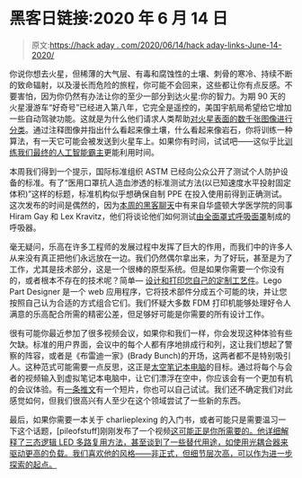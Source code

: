 # 黑客日链接:2020 年 6 月 14 日

> 原文:[https://hack aday . com/2020/06/14/hack aday-links-June-14-2020/](https://hackaday.com/2020/06/14/hackaday-links-june-14-2020/)

你说你想去火星，但稀薄的大气层、有毒和腐蚀性的土壤、刺骨的寒冷、持续不断的致命辐射，以及漫长而危险的旅程，你可能不会回来，这些都让你有点反感。不要害怕，因为你仍然有办法让你的至少一部分到达火星:你的智力。为期 90 天的火星漫游车“好奇号”已经进入第八年，它完全是遥控的，美国宇航局希望给它增加一些自动驾驶功能。这就是为什么他们请求人类帮助[对火星表面的数千张图像进行分类](https://www.zooniverse.org/projects/hiro-ono/ai4mars)。通过注释图像并指出什么看起来像土壤，什么看起来像岩石，你将训练一种算法，有一天它可能会被发送到火星车上。如果你有时间，试试吧——这似乎比[训练我们最终的人工智能霸主](https://www.techradar.com/news/captcha-if-you-can-how-youve-been-training-ai-for-years-without-realising-it)更能利用时间。

本周我们得到一个提示，国际标准组织 ASTM 已经向公众公开了测试个人防护设备的标准。有了“医用口罩抗人造血渗透的标准测试方法(以已知速度水平投射固定体积)”这样的标题，标准机构似乎想确保自制 PPE 在投入使用前得到正确测试。这次发布的时间是偶然的，因为[本周的黑客聊天](https://hackaday.io/event/171601-ppe-testing-hack-chat)中有来自华盛顿大学医学院的同事 Hiram Gay 和 Lex Kravitz，他们将谈论他们如何测试[由全面罩式呼吸面罩](https://hackaday.io/project/170772-ocean-reef-snorkel-face-mask-emergency-ppe)制成的呼吸器。

毫无疑问，乐高在许多工程师的发展过程中发挥了巨大的作用，而我们中的许多人从来没有真正把他们永远放在一边。我们仍然偶尔拿出来，为了好玩，甚至是为了工作，尤其是技术部分，这是一个很棒的原型系统。但是如果你需要一个你没有的，或者根本不存在的技术呢？简单— [设计和打印您自己的定制工艺件](https://marian42.de/article/partdesigner/)。Lego Part Designer 是一个 web 应用程序，它将技术部件分成五个可能的块，并让您按照自己认为合适的方式组合它们。我们怀疑大多数 FDM 打印机能够处理好令人满意的乐高配合所需的精密公差，但足够好可能是你需要的所有设计工作。

很有可能你最近参加了很多视频会议，如果你和我们一样，你会发现这种体验有些欠缺。标准的用户界面，会议中的每个人都有序地排成行和列，这让我们想起了警察的阵容，或者是《布雷迪一家》(Brady Bunch)的开场，这两者都不是特别吸引人。这种范式可能需要一点反思，这正是[太空笔记本电脑](https://laptopsinspace.neesh.de/)的目标。通过将每个与会者的视频输入到虚拟笔记本电脑中，让它们漂浮在空中，你应该会有一个更加有机的会议体验。有[一条推文](https://twitter.com/rlfbckr/status/1255749607356878848)有一个短片，你也可以自己试试。我们还不确定我们对此感觉如何，但我们很高兴有人至少在这个领域尝试了一些新的东西。

最后，如果你需要一本关于 charlieplexing 的入门书，或者可能只是需要温习一下这个话题，[pileofstuff]刚刚发布了一个视频[这可能正是你所需要的。他详细解释了三态逻辑 LED 多路复用方法，甚至谈到了一些替代用途，如使用光耦合器来驱动更高的负载。我们喜欢他的风格——非正式，但细节层次高，可以作为进一步探索的起点。](https://www.youtube.com/watch?v=OYDD5BWz2Ms)